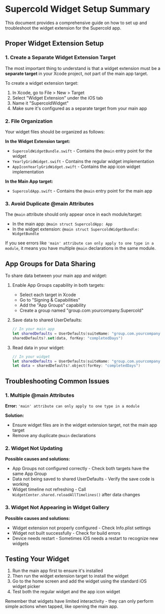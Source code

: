 # Supercold Widget Setup Summary

This document provides a comprehensive guide on how to set up and troubleshoot the widget extension for the Supercold app.

## Proper Widget Extension Setup

### 1. Create a Separate Widget Extension Target

The most important thing to understand is that a widget extension must be a **separate target** in your Xcode project, not part of the main app target.

To create a widget extension target:
1. In Xcode, go to File > New > Target
2. Select "Widget Extension" under the iOS tab
3. Name it "SupercoldWidget"
4. Make sure it's configured as a separate target from your main app

### 2. File Organization

Your widget files should be organized as follows:

**In the Widget Extension target:**
- `SupercoldWidgetBundle.swift` - Contains the `@main` entry point for the widget
- `YearlyGridWidget.swift` - Contains the regular widget implementation
- `AppIconYearlyGridWidget.swift` - Contains the app icon widget implementation

**In the Main App target:**
- `SupercoldApp.swift` - Contains the `@main` entry point for the main app

### 3. Avoid Duplicate @main Attributes

The `@main` attribute should only appear once in each module/target:
- In the main app: `@main struct SupercoldApp: App`
- In the widget extension: `@main struct SupercoldWidgetBundle: WidgetBundle`

If you see errors like `'main' attribute can only apply to one type in a module`, it means you have multiple `@main` declarations in the same module.

## App Groups for Data Sharing

To share data between your main app and widget:

1. Enable App Groups capability in both targets:
   - Select each target in Xcode
   - Go to "Signing & Capabilities"
   - Add the "App Groups" capability
   - Create a group named "group.com.yourcompany.Supercold"

2. Save data to shared UserDefaults:
   ```swift
   // In your main app
   let sharedDefaults = UserDefaults(suiteName: "group.com.yourcompany.Supercold")
   sharedDefaults?.set(data, forKey: "completedDays")
   ```

3. Read data in your widget:
   ```swift
   // In your widget
   let sharedDefaults = UserDefaults(suiteName: "group.com.yourcompany.Supercold")
   let data = sharedDefaults?.object(forKey: "completedDays")
   ```

## Troubleshooting Common Issues

### 1. Multiple @main Attributes

**Error:** `'main' attribute can only apply to one type in a module`

**Solution:** 
- Ensure widget files are in the widget extension target, not the main app target
- Remove any duplicate `@main` declarations

### 2. Widget Not Updating

**Possible causes and solutions:**
- App Groups not configured correctly - Check both targets have the same App Group
- Data not being saved to shared UserDefaults - Verify the save code is working
- Widget timeline not refreshing - Call `WidgetCenter.shared.reloadAllTimelines()` after data changes

### 3. Widget Not Appearing in Widget Gallery

**Possible causes and solutions:**
- Widget extension not properly configured - Check Info.plist settings
- Widget not built successfully - Check for build errors
- Device needs restart - Sometimes iOS needs a restart to recognize new widgets

## Testing Your Widget

1. Run the main app first to ensure it's installed
2. Then run the widget extension target to install the widget
3. Go to the home screen and add the widget using the standard iOS widget picker
4. Test both the regular widget and the app icon widget

Remember that widgets have limited interactivity - they can only perform simple actions when tapped, like opening the main app. 